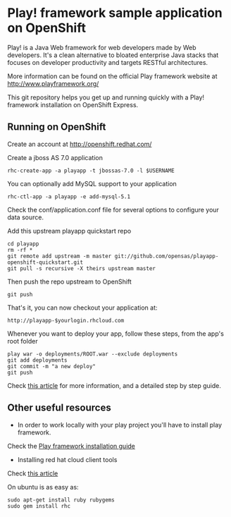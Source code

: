 Play! framework sample application on OpenShift
=========================

Play! is a Java Web framework for web developers made by Web developers. It's a clean alternative to bloated enterprise Java stacks that focuses on developer productivity and targets RESTful architectures.

More information can be found on the official Play framework website at http://www.playframework.org/

This git repository helps you get up and running quickly with a Play! framework installation on OpenShift Express. 

Running on OpenShift
--------------------

Create an account at http://openshift.redhat.com/

Create a jboss AS 7.0 application

	rhc-create-app -a playapp -t jbossas-7.0 -l $USERNAME

You can optionally add MySQL support to your application

	rhc-ctl-app -a playapp -e add-mysql-5.1

Check the conf/application.conf file for several options to configure your data source.

Add this upstream playapp quickstart repo

	cd playapp
	rm -rf *
	git remote add upstream -m master git://github.com/opensas/playapp-openshift-quickstart.git
	git pull -s recursive -X theirs upstream master

Then push the repo upstream to OpenShift

	git push

That's it, you can now checkout your application at:

	http://playapp-$yourlogin.rhcloud.com

Whenever you want to deploy your app, follow these steps, from the app's root folder

    play war -o deployments/ROOT.war --exclude deployments
    git add deployments
    git commit -m "a new deploy"
    git push

Check [this article](https://github.com/opensas/play-demo/wiki/Step-12.5---deploy-to-openshift) for more information, and a detailed step by step guide.

Other useful resources
----------------------

- In order to work locally with your play project you'll have to install play framework.

Check the [Play framework installation guide](http://www.playframework.org/documentation/latest/install)

- Installing red hat cloud client tools

Check [this article](https://www.redhat.com/openshift/community/kb/kb-e1000/installing-openshift-express-client-tools-on-non-rpm-based-systems)

On ubuntu is as easy as:

    sudo apt-get install ruby rubygems
    sudo gem install rhc

